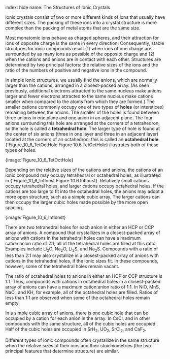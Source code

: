 index: hide
name: The Structures of Ionic Crystals

Ionic crystals consist of two or more different kinds of ions that usually have different sizes. The packing of these ions into a crystal structure is more complex than the packing of metal atoms that are the same size.

Most monatomic ions behave as charged spheres, and their attraction for ions of opposite charge is the same in every direction. Consequently, stable structures for ionic compounds result (1) when ions of one charge are surrounded by as many ions as possible of the opposite charge and (2) when the cations and anions are in contact with each other. Structures are determined by two principal factors: the relative sizes of the ions and the ratio of the numbers of positive and negative ions in the compound.

In simple ionic structures, we usually find the anions, which are normally larger than the cations, arranged in a closest-packed array. (As seen previously, additional electrons attracted to the same nucleus make anions larger and fewer electrons attracted to the same nucleus make cations smaller when compared to the atoms from which they are formed.) The smaller cations commonly occupy one of two types of  **holes** (or interstices) remaining between the anions. The smaller of the holes is found between three anions in one plane and one anion in an adjacent plane. The four anions surrounding this hole are arranged at the corners of a tetrahedron, so the hole is called a  **tetrahedral hole**. The larger type of hole is found at the center of six anions (three in one layer and three in an adjacent layer) located at the corners of an octahedron; this is called an  **octahedral hole**. {'Figure_10_6_TetOctHole Figure 10.6.TetOctHole} illustrates both of these types of holes.


{image:'Figure_10_6_TetOctHole}
        

Depending on the relative sizes of the cations and anions, the cations of an ionic compound may occupy tetrahedral or octahedral holes, as illustrated in {'Figure_10_6_IntIonst Figure 10.6.IntIonst}. Relatively small cations occupy tetrahedral holes, and larger cations occupy octahedral holes. If the cations are too large to fit into the octahedral holes, the anions may adopt a more open structure, such as a simple cubic array. The larger cations can then occupy the larger cubic holes made possible by the more open spacing.


{image:'Figure_10_6_IntIonst}
        

There are two tetrahedral holes for each anion in either an HCP or CCP array of anions. A compound that crystallizes in a closest-packed array of anions with cations in the tetrahedral holes can have a maximum cation:anion ratio of 2:1; all of the tetrahedral holes are filled at this ratio. Examples include Li<sub>2</sub>O, Na<sub>2</sub>O, Li<sub>2</sub>S, and Na<sub>2</sub>S. Compounds with a ratio of less than 2:1 may also crystallize in a closest-packed array of anions with cations in the tetrahedral holes, if the ionic sizes fit. In these compounds, however, some of the tetrahedral holes remain vacant.

The ratio of octahedral holes to anions in either an HCP or CCP structure is 1:1. Thus, compounds with cations in octahedral holes in a closest-packed array of anions can have a maximum cation:anion ratio of 1:1. In NiO, MnS, NaCl, and KH, for example, all of the octahedral holes are filled. Ratios of less than 1:1 are observed when some of the octahedral holes remain empty.

In a simple cubic array of anions, there is one cubic hole that can be occupied by a cation for each anion in the array. In CsCl, and in other compounds with the same structure, all of the cubic holes are occupied. Half of the cubic holes are occupied in SrH<sub>2</sub>, UO<sub>2</sub>, SrCl<sub>2</sub>, and CaF<sub>2</sub>.

Different types of ionic compounds often crystallize in the same structure when the relative sizes of their ions and their stoichiometries (the two principal features that determine structure) are similar.
